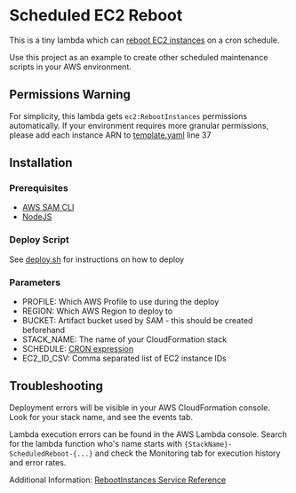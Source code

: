 # Scheduled EC2 Reboot

This is a tiny lambda which can [reboot EC2 instances](https://docs.aws.amazon.com/AWSEC2/latest/APIReference/API_RebootInstances.html) on a cron schedule.

Use this project as an example to create other scheduled maintenance scripts in your AWS environment.

## Permissions Warning

For simplicity, this lambda gets `ec2:RebootInstances` permissions automatically. If your environment requires more granular permissions, please add each instance ARN to [template.yaml](./template.yaml) line 37

## Installation

### Prerequisites

- [AWS SAM CLI](https://docs.aws.amazon.com/serverless-application-model/latest/developerguide/serverless-sam-cli-install.html)
- [NodeJS](https://nodejs.org/en/download/)

### Deploy Script

See [deploy.sh](./deploy.sh) for instructions on how to deploy

### Parameters

- PROFILE: Which AWS Profile to use during the deploy
- REGION: Which AWS Region to deploy to
- BUCKET: Artifact bucket used by SAM - this should be created beforehand
- STACK_NAME: The name of your CloudFormation stack
- SCHEDULE: [CRON expression](https://docs.aws.amazon.com/eventbridge/latest/userguide/scheduled-events.html)
- EC2_ID_CSV: Comma separated list of EC2 instance IDs

## Troubleshooting

Deployment errors will be visible in your AWS CloudFormation console. Look for your stack name, and see the events tab.

Lambda execution errors can be found in the AWS Lambda console. Search for the lambda function who's name starts with `{StackName}-ScheduledReboot-{...}` and check the Monitoring tab for execution history and error rates.

Additional Information: [RebootInstances Service Reference](https://docs.aws.amazon.com/AWSEC2/latest/APIReference/API_RebootInstances.html)